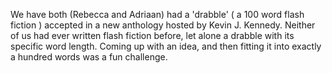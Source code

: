 We have both (Rebecca and Adriaan) had a 'drabble' ( a 100 word flash fiction ) accepted in a new anthology hosted by Kevin J. Kennedy. Neither of us had ever written flash fiction before, let alone a drabble with its specific word length. Coming up with an idea, and then fitting it into exactly a hundred words was a fun challenge.